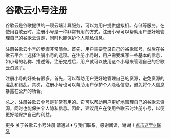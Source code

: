# 谷歌云小号注册

谷歌云是谷歌提供的一项云端计算服务，可以为用户提供虚拟机、存储等服务。在使用谷歌云时，注册小号是一种非常有用的方式。注册小号可以帮助用户更好地管理自己的谷歌云资源，同时也能保护个人隐私信息。

注册谷歌云小号的步骤非常简单。首先，用户需要登录自己的谷歌账号，然后在谷歌云平台上选择注册小号的选项。在注册小号时，用户需要填写一些基本的信息，如小号的名称、描述等。注册完成后，用户就可以使用这个小号来管理自己的谷歌云资源了。

注册小号的好处有很多。首先，可以帮助用户更好地管理自己的资源，避免资源的混乱和错乱。其次，注册小号也可以帮助用户保护个人隐私信息，避免将个人信息暴露在公开的场合。

总之，注册谷歌云小号是非常有用的。它可以帮助用户更好地管理自己的谷歌云资源，同时也能保护个人隐私信息。因此，建议用户在使用谷歌云时注册小号，以便更好地保护自己的利益。

更多 关于谷歌云小号注册 请通过✈与我们联系，感谢阅读，谢谢！[点击这里✈联系](https://t.me/LM999bot)